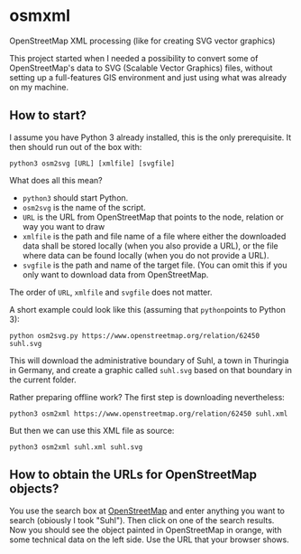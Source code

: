 # osmxml
OpenStreetMap XML processing (like for creating SVG vector graphics)

This project started when I needed a possibility to convert some of
OpenStreetMap's data to SVG (Scalable Vector Graphics) files, without setting up
a full-features GIS environment and just using what was already on my machine.

## How to start?

I assume you have Python 3 already installed, this is the only prerequisite. It
then should run out of the box with:

```
python3 osm2svg [URL] [xmlfile] [svgfile]
```

What does all this mean?

- `python3` should start Python.
- `osm2svg` is the name of the script.
- `URL` is the URL from OpenStreetMap that points to the node, relation or way
  you want to draw
- `xmlfile` is the path and file name of a file where either the downloaded data
  shall be stored locally (when you also provide a URL), or the file where data
  can be found locally (when you do not provide a URL).
- `svgfile` is the path and name of the target file. (You can omit this if you
  only want to download data from OpenStreetMap.

The order of `URL`, `xmlfile` and  `svgfile` does not matter.

A short example could look like this (assuming that `python`points to Python 3):

```
python osm2svg.py https://www.openstreetmap.org/relation/62450 suhl.svg
```

This will download the administrative boundary of Suhl, a town in Thuringia in
Germany, and create a graphic called `suhl.svg` based on that boundary in the
current folder.

Rather preparing offline work? The first step is downloading nevertheless:

```
python3 osm2xml https://www.openstreetmap.org/relation/62450 suhl.xml
```

But then we can use this XML file as source:

```
python3 osm2xml suhl.xml suhl.svg
```

## How to obtain the URLs for OpenStreetMap objects?

You use the search box at [OpenStreetMap](https://www.openstreetmap.org/) and
enter anything you want to search (obiously I took "Suhl"). Then click on one of
the search results. Now you should see the object painted in OpenStreetMap in
orange, with some technical data on the left side. Use the URL that your browser
shows.